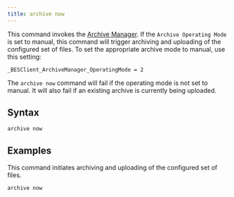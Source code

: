 ```yaml
---
title: archive now
---
```


This command invokes the [Archive Manager](http://support.bigfix.com/product/documents/Upload_Archive_Manager_80_101211.pdf). If the `Archive Operating Mode` is set
to manual, this command will trigger archiving and uploading of the configured
set of files. To set the appropriate archive mode to manual, use this setting:

    _BESClient_ArchiveManager_OperatingMode = 2

The `archive now` command will fail if the operating mode is not set to manual.
It will also fail if an existing archive is currently being uploaded.

## Syntax

    archive now

## Examples

This command initiates archiving and uploading of the configured set of files.

```actionscript
archive now
```
